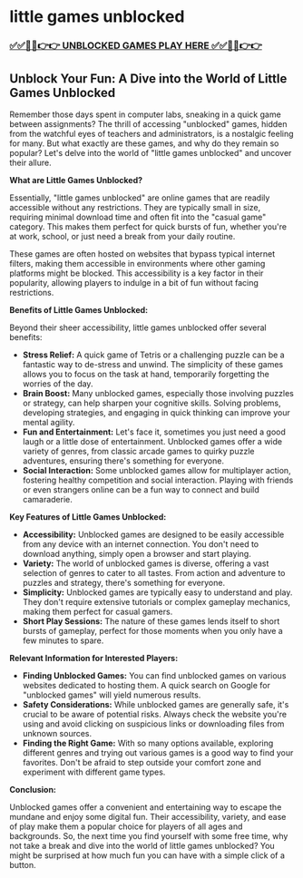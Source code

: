 # little games unblocked

### [✅✅🔴🔴👉👉 UNBLOCKED GAMES PLAY HERE ✅✅🔴🔴👉👉](https://topstoryindia.com)

## Unblock Your Fun: A Dive into the World of Little Games Unblocked

Remember those days spent in computer labs, sneaking in a quick game between assignments? The thrill of accessing "unblocked" games, hidden from the watchful eyes of teachers and administrators, is a nostalgic feeling for many.  But what exactly are these games, and why do they remain so popular? Let's delve into the world of "little games unblocked" and uncover their allure.

**What are Little Games Unblocked?**

Essentially, "little games unblocked" are online games that are readily accessible without any restrictions. They are typically small in size, requiring minimal download time and often fit into the "casual game" category. This makes them perfect for quick bursts of fun, whether you're at work, school, or just need a break from your daily routine. 

These games are often hosted on websites that bypass typical internet filters, making them accessible in environments where other gaming platforms might be blocked. This accessibility is a key factor in their popularity, allowing players to indulge in a bit of fun without facing restrictions.

**Benefits of Little Games Unblocked:**

Beyond their sheer accessibility, little games unblocked offer several benefits:

* **Stress Relief:** A quick game of Tetris or a challenging puzzle can be a fantastic way to de-stress and unwind.  The simplicity of these games allows you to focus on the task at hand, temporarily forgetting the worries of the day.
* **Brain Boost:** Many unblocked games, especially those involving puzzles or strategy, can help sharpen your cognitive skills.  Solving problems, developing strategies, and engaging in quick thinking can improve your mental agility.
* **Fun and Entertainment:**  Let's face it, sometimes you just need a good laugh or a little dose of entertainment.  Unblocked games offer a wide variety of genres, from classic arcade games to quirky puzzle adventures, ensuring there's something for everyone.
* **Social Interaction:**  Some unblocked games allow for multiplayer action, fostering healthy competition and social interaction.  Playing with friends or even strangers online can be a fun way to connect and build camaraderie.

**Key Features of Little Games Unblocked:**

* **Accessibility:**  Unblocked games are designed to be easily accessible from any device with an internet connection. You don't need to download anything, simply open a browser and start playing.
* **Variety:** The world of unblocked games is diverse, offering a vast selection of genres to cater to all tastes. From action and adventure to puzzles and strategy, there's something for everyone.
* **Simplicity:**  Unblocked games are typically easy to understand and play.  They don't require extensive tutorials or complex gameplay mechanics, making them perfect for casual gamers.
* **Short Play Sessions:**  The nature of these games lends itself to short bursts of gameplay, perfect for those moments when you only have a few minutes to spare.

**Relevant Information for Interested Players:**

* **Finding Unblocked Games:** You can find unblocked games on various websites dedicated to hosting them. A quick search on Google for "unblocked games" will yield numerous results. 
* **Safety Considerations:** While unblocked games are generally safe, it's crucial to be aware of potential risks. Always check the website you're using and avoid clicking on suspicious links or downloading files from unknown sources.
* **Finding the Right Game:** With so many options available, exploring different genres and trying out various games is a good way to find your favorites. Don't be afraid to step outside your comfort zone and experiment with different game types.

**Conclusion:**

Unblocked games offer a convenient and entertaining way to escape the mundane and enjoy some digital fun. Their accessibility, variety, and ease of play make them a popular choice for players of all ages and backgrounds. So, the next time you find yourself with some free time, why not take a break and dive into the world of little games unblocked? You might be surprised at how much fun you can have with a simple click of a button.